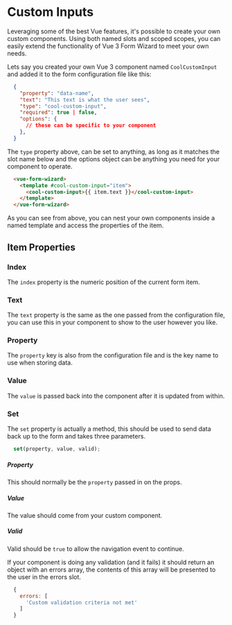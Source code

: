 # Custom Inputs
Leveraging some of the best Vue features, it's possible to create your own custom components. Using both named slots and scoped scopes, you can easily extend the functionality of Vue 3 Form Wizard to meet your own needs.

Lets say you created your own Vue 3 component named `CoolCustomInput` and added it to the form configuration file like this: 

```json
  {
    "property": "data-name",
    "text": "This text is what the user sees",
    "type": "cool-custom-input",
    "required": true | false,
    "options": { 
      // these can be specific to your component
    },
  }
```

The `type` property above, can be set to anything, as long as it matches the slot name below and the options object can be anything you need for your component to operate.

```html
  <vue-form-wizard>
    <template #cool-custom-input="item">
      <cool-custom-input>{{ item.text }}</cool-custom-input>
    </template>
  </vue-form-wizard>
```

As you can see from above, you can nest your own components inside a named template and access the properties of the item.

## Item Properties

### Index
The `index` property is the numeric position of the current form item.

### Text
The `text` property is the same as the one passed from the configuration file, you can use this in your component to show to the user however you like.

### Property
The `property` key is also from the configuration file and is the key name to use when storing data.

### Value
The `value` is passed back into the component after it is updated from within.

### Set
The `set` property is actually a method, this should be used to send data back up to the form and takes three parameters.

```js
  set(property, value, valid);

```

##### Property
This should normally be the `property` passed in on the props.

##### Value
The value should come from your custom component.

##### Valid 
Valid should be `true` to allow the navigation event to continue.

If your component is doing any validation (and it fails) it should return an object with an errors array, the contents of this array will be presented to the user in the errors slot.

```js
  {
    errors: [
      'Custom validation criteria not met'
    ]
  }
```

